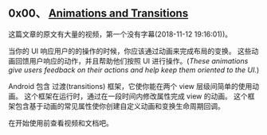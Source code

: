 ## 0x00、 [Animations and Transitions](https://developer.android.com/training/animation/)

这篇文章的原文有大量的视频，第一个没有字幕(2018-11-12 19:16:01))。

当你的 UI 响应用户的的操作的时候，你应该通过动画来完成布局的变换。
这些动画回馈用户响应的动作，并且帮助他们按照 UI 进行操作。(_These animations give users feedback on their actions and help keep them oriented to the UI._)

Android 包含 过渡(transitions) 框架，它使你能在两个 view 层级间简单的使用动画。
这个框架在运行时，通过在一段时间内修改属性完成 view 的动画。
这个框架包含基于动画的常见属性使你创建自定义动画和变换生命周期回调。

在开始使用前查看视频和文档吧。